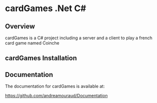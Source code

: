 cardGames .Net C#
===================================================

Overview
--------

cardGames is a C# project including a server and a client to play
a french card game named Coinche

 cardGames Installation
------------------------------


Documentation
-------------

The documentation for cardGames is available at:

https://github.com/andreamouraud/Documentation

